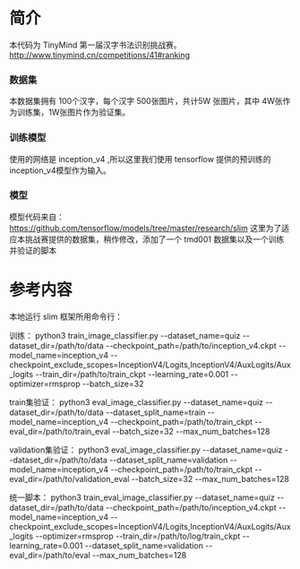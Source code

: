 # 简介
本代码为 TinyMind 第一届汉字书法识别挑战赛。
http://www.tinymind.cn/competitions/41#ranking

### 数据集
本数据集拥有 100个汉字，每个汉字 500张图片，共计5W 张图片，其中 4W张作为训练集，1W张图片作为验证集。

### 训练模型
使用的网络是 inception_v4 ,所以这里我们使用 tensorflow 提供的预训练的 inception_v4模型作为输入。

### 模型
模型代码来自：
https://github.com/tensorflow/models/tree/master/research/slim
这里为了适应本挑战赛提供的数据集，稍作修改，添加了一个 tmd001 数据集以及一个训练并验证的脚本

# 参考内容
本地运行 slim 框架所用命令行：

训练：
python3 train_image_classifier.py --dataset_name=quiz --dataset_dir=/path/to/data --checkpoint_path=/path/to/inception_v4.ckpt --model_name=inception_v4 --checkpoint_exclude_scopes=InceptionV4/Logits,InceptionV4/AuxLogits/Aux_logits --train_dir=/path/to/train_ckpt --learning_rate=0.001 --optimizer=rmsprop  --batch_size=32

train集验证：
python3 eval_image_classifier.py --dataset_name=quiz --dataset_dir=/path/to/data --dataset_split_name=train --model_name=inception_v4 --checkpoint_path=/path/to/train_ckpt --eval_dir=/path/to/train_eval --batch_size=32 --max_num_batches=128

validation集验证：
python3 eval_image_classifier.py --dataset_name=quiz --dataset_dir=/path/to/data --dataset_split_name=validation --model_name=inception_v4 --checkpoint_path=/path/to/train_ckpt --eval_dir=/path/to/validation_eval --batch_size=32 --max_num_batches=128

统一脚本：
python3 train_eval_image_classifier.py --dataset_name=quiz --dataset_dir=/path/to/data --checkpoint_path=/path/to/inception_v4.ckpt --model_name=inception_v4 --checkpoint_exclude_scopes=InceptionV4/Logits,InceptionV4/AuxLogits/Aux_logits --optimizer=rmsprop --train_dir=/path/to/log/train_ckpt --learning_rate=0.001 --dataset_split_name=validation --eval_dir=/path/to/eval --max_num_batches=128

